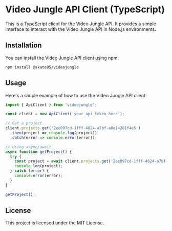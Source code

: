 # Video Jungle API Client (TypeScript)

This is a TypeScript client for the Video Jungle API. It provides a simple interface to interact with the Video Jungle API in Node.js environments.

## Installation

You can install the Video Jungle API client using npm:

```
npm install @skate85/videojungle
```

## Usage

Here's a simple example of how to use the Video Jungle API client:

```typescript
import { ApiClient } from 'videojungle';

const client = new ApiClient('your_api_token_here');

// Get a project
client.projects.get('2ec097cd-1fff-4824-a7bf-a0e14281f4e5')
  .then(project => console.log(project))
  .catch(error => console.error(error));

// Using async/await
async function getProject() {
  try {
    const project = await client.projects.get('2ec097cd-1fff-4824-a7bf-a0e14281f4e5');
    console.log(project);
  } catch (error) {
    console.error(error);
  }
}

getProject();
```

## License

This project is licensed under the MIT License.